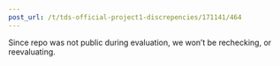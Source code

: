 ```yaml
---
post_url: /t/tds-official-project1-discrepencies/171141/464
---
```

Since repo was not public during evaluation, we won’t be rechecking, or reevaluating.